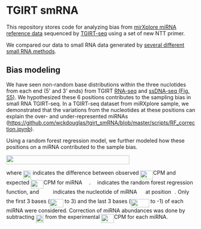 # TGIRT smRNA #

This repository stores code for analyzing bias from [mirXplore miRNA reference data](https://www.miltenyibiotec.com/US-en/products/macsmolecular/reagents/nucleic-acid-research/microrna-research/mirxplore-universal-reference.html) sequenced by [TGIRT-seq](http://www.ingex.com/tgirt-enzyme/) using a set of new NTT primer.

We compared our data to small RNA data generated by [several different small RNA methods](https://www.nature.com/articles/nbt.4183).


## Bias modeling ##

We have seen non-random base distributions within the three nuclotides from each end (5' and 3' ends) from TGIRT [RNA-seq](http://wckdouglas.github.io/assets/article_images/tgirt-seq/seqEnds.png) and [ssDNA-seq (Fig. S5)](https://static-content.springer.com/esm/art%3A10.1038%2Fs41598-017-09064-w/MediaObjects/41598_2017_9064_MOESM1_ESM.pdf). We hypothesized these 6 positions contributes to the sampling bias in small RNA TGIRT-seq. In a TGIRT-seq dataset from miRXplore sample, we demonstrated that the variations from the nucleotides at these positions can explain the over- and under-represented miRNAs (https://github.com/wckdouglas/tgirt_smRNA/blob/master/scripts/RF_correction.ipynb).

Using a random forest regression model, we further modeled how these positions on a miRNA contributed to the sample bias.

<img src="/tex/68f7a7363e19746f92c6045e0ee22f43.svg?invert_in_darkmode&sanitize=true" align=middle width=327.93247575pt height=24.65753399999998pt/>

where <img src="/tex/61f26f6f091ade6e6189bd6ac6995773.svg?invert_in_darkmode&sanitize=true" align=middle width=21.208250249999992pt height=22.465723500000017pt/> indicates the difference between observed <img src="/tex/aa551a9dc8603eac977e0d199b1a1992.svg?invert_in_darkmode&sanitize=true" align=middle width=34.14207224999999pt height=22.831056599999986pt/>CPM and expected <img src="/tex/aa551a9dc8603eac977e0d199b1a1992.svg?invert_in_darkmode&sanitize=true" align=middle width=34.14207224999999pt height=22.831056599999986pt/>CPM for miRNA <img src="/tex/0e51a2dede42189d77627c4d742822c3.svg?invert_in_darkmode&sanitize=true" align=middle width=14.433101099999991pt height=14.15524440000002pt/>. <img src="/tex/190083ef7a1625fbc75f243cffb9c96d.svg?invert_in_darkmode&sanitize=true" align=middle width=9.81741584999999pt height=22.831056599999986pt/> indicates the random forest regression function, and <img src="/tex/41f3fb6539b5c51fd4237a8f78c697e1.svg?invert_in_darkmode&sanitize=true" align=middle width=29.61486989999999pt height=14.15524440000002pt/>  indicates the nucleotide of miRNA <img src="/tex/0e51a2dede42189d77627c4d742822c3.svg?invert_in_darkmode&sanitize=true" align=middle width=14.433101099999991pt height=14.15524440000002pt/> at position <img src="/tex/77a3b857d53fb44e33b53e4c8b68351a.svg?invert_in_darkmode&sanitize=true" align=middle width=5.663225699999989pt height=21.68300969999999pt/>. Only the first 3 bases (<img src="/tex/0ac75c805f5e7bf3181cb114d8ac5ae4.svg?invert_in_darkmode&sanitize=true" align=middle width=35.80006649999999pt height=21.68300969999999pt/> to 3) and the last 3 bases (<img src="/tex/8479bc40956c8a127f0327f9ee934f16.svg?invert_in_darkmode&sanitize=true" align=middle width=48.5855007pt height=21.68300969999999pt/> to -1) of each miRNA were considered. Correction of miRNA abundances was done by subtracting <img src="/tex/61f26f6f091ade6e6189bd6ac6995773.svg?invert_in_darkmode&sanitize=true" align=middle width=21.208250249999992pt height=22.465723500000017pt/> from the experimental <img src="/tex/aa551a9dc8603eac977e0d199b1a1992.svg?invert_in_darkmode&sanitize=true" align=middle width=34.14207224999999pt height=22.831056599999986pt/>CPM for each miRNA. 